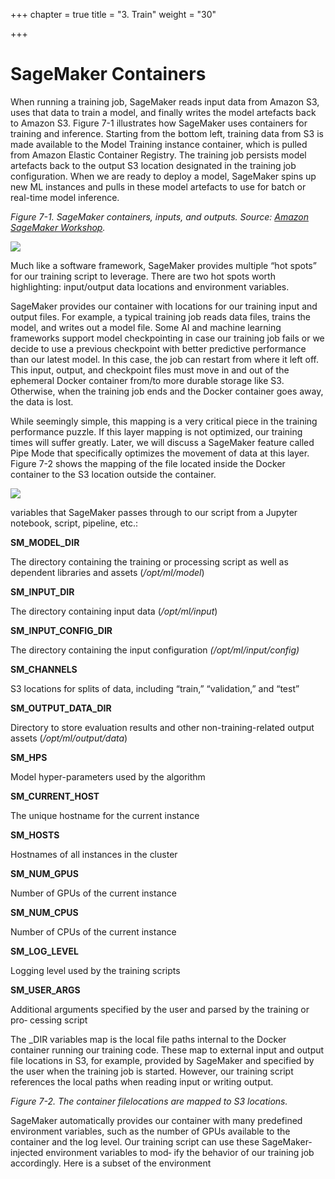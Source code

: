 +++
chapter = true
title = "3. Train"
weight = "30"

+++
# SageMaker Containers

When running a training job, SageMaker reads input data from Amazon S3, uses that data to train a model, and finally writes the model artefacts back to Amazon S3. Figure 7-1 illustrates how SageMaker uses containers for training and inference. Starting from the bottom left, training data from S3 is made available to the Model Training instance container, which is pulled from Amazon Elastic Container Registry. The training job persists model artefacts back to the output S3 location designated in the training job configuration. When we are ready to deploy a model, SageMaker spins up new ML instances and pulls in these model artefacts to use for batch or real-time model inference.

_Figure 7-1. SageMaker containers, inputs, and outputs. Source:_ [_Amazon SageMaker Workshop_](https://oreil.ly/eu9G1)_._

![](/images/containers.png)

Much like a software framework, SageMaker provides multiple “hot spots” for our training script to leverage. There are two hot spots worth highlighting: input/output data locations and environment variables.

SageMaker provides our container with locations for our training input and output files. For example, a typical training job reads data files, trains the model, and writes out a model file. Some AI and machine learning frameworks support model checkpointing in case our training job fails or we decide to use a previous checkpoint with better predictive performance than our latest model. In this case, the job can restart from where it left off. This input, output, and checkpoint files must move in and out of the ephemeral Docker container from/to more durable storage like S3. Otherwise, when the training job ends and the Docker container goes away, the data is lost.

While seemingly simple, this mapping is a very critical piece in the training performance puzzle. If this layer mapping is not optimized, our training times will suffer greatly. Later, we will discuss a SageMaker feature called Pipe Mode that specifically optimizes the movement of data at this layer. Figure 7-2 shows the mapping of the file located inside the Docker container to the S3 location outside the container.

![](/images/filelocations.png)

variables that SageMaker passes through to our script from a Jupyter notebook, script, pipeline, etc.:

**SM_MODEL_DIR**

The directory containing the training or processing script as well as dependent libraries and assets (_/opt/ml/model_)

**SM_INPUT_DIR**

The directory containing input data (_/opt/ml/input_)

**SM_INPUT_CONFIG_DIR**

The directory containing the input configuration _(/opt/ml/input/config)_

**SM_CHANNELS**

S3 locations for splits of data, including “train,” “validation,” and “test”

**SM_OUTPUT_DATA_DIR**

Directory to store evaluation results and other non-training-related output assets (_/opt/ml/output/data_)

**SM_HPS**

Model hyper-parameters used by the algorithm

**SM_CURRENT_HOST**

The unique hostname for the current instance

**SM_HOSTS**

Hostnames of all instances in the cluster

**SM_NUM_GPUS**

Number of GPUs of the current instance

**SM_NUM_CPUS**

Number of CPUs of the current instance

**SM_LOG_LEVEL**

Logging level used by the training scripts

**SM_USER_ARGS**

Additional arguments specified by the user and parsed by the training or pro‐ cessing script

The _DIR variables map is the local file paths internal to the Docker container running our training code. These map to external input and output file locations in S3, for example, provided by SageMaker and specified by the user when the training job is started. However, our training script references the local paths when reading input or writing output.

_Figure 7-2. The container filelocations are mapped to S3 locations._

SageMaker automatically provides our container with many predefined environment variables, such as the number of GPUs available to the container and the log level. Our training script can use these SageMaker-injected environment variables to mod‐ ify the behavior of our training job accordingly. Here is a subset of the environment